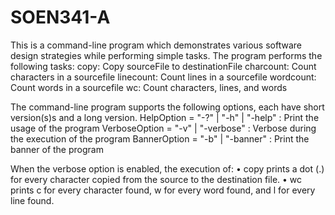 # SOEN341-A
This is a command-line program which demonstrates various software design strategies while performing simple tasks.
The program performs the following tasks:
copy: Copy sourceFile to destinationFile
charcount: Count characters in a sourcefile
linecount: Count lines in a sourcefile
wordcount: Count words in a sourcefile
wc: Count characters, lines, and words

The command-line program supports the following options, each have short version(s)s and a long version.
HelpOption = "-?" | "-h" | "-help" : Print the usage of the program
VerboseOption = "-v" | "-verbose" : Verbose during the execution of the program
BannerOption = "-b" | "-banner" : Print the banner of the program

When the verbose option is enabled, the execution of:
• copy prints a dot (.) for every character copied from the source to the destination file.
• wc prints c for every character found, w for every word found, and l for every line found.
